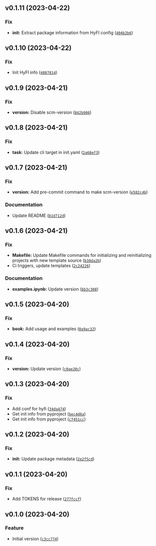<!--next-version-placeholder-->

## v0.1.11 (2023-04-22)
### Fix
* **init:** Extract package information from HyFI config ([`404b2b6`](https://github.com/entelecheia/hyfi-template/commit/404b2b67e064bc3abc7a60943cf19ba4bb7f4b59))

## v0.1.10 (2023-04-22)
### Fix
* Init HyFI info ([`4887814`](https://github.com/entelecheia/hyfi-template/commit/4887814bbdc2f8c89d0c4b89a6de2fb1bddbda18))

## v0.1.9 (2023-04-21)
### Fix
* **version:** Disable scm-version ([`842b986`](https://github.com/entelecheia/hyfi-template/commit/842b986a612dfd5d47e17db5d82a5292353c9465))

## v0.1.8 (2023-04-21)
### Fix
* **task:** Update cli target in init.yaml ([`2a68ef3`](https://github.com/entelecheia/hyfi-template/commit/2a68ef39967864810551f617eb86b0d028be1d47))

## v0.1.7 (2023-04-21)
### Fix
* **version:** Add pre-commit command to make scm-version ([`e582c4b`](https://github.com/entelecheia/hyfi-template/commit/e582c4bed4413561148651bb0d5ba7fb3fe6ee2a))

### Documentation
* Update README ([`81d712d`](https://github.com/entelecheia/hyfi-template/commit/81d712d7b0f0da9cee8c90b8993ac6e0f5c182ee))

## v0.1.6 (2023-04-21)
### Fix
* **Makefile:** Update Makefile commands for initializing and reinitializing projects with new template source ([`b38da2b`](https://github.com/entelecheia/hyfi-template/commit/b38da2b4460e02e26e69f25f056153c35d0618cb))
* Ci triggers, update templates ([`2c24226`](https://github.com/entelecheia/hyfi-template/commit/2c24226dd7562590d32c07043eb880d40477538f))

### Documentation
* **examples.ipynb:** Update version ([`bb3c308`](https://github.com/entelecheia/hyfi-template/commit/bb3c308f482ef3c4fc7091618d7d7fb4d3dbb8d0))

## v0.1.5 (2023-04-20)
### Fix
* **book:** Add usage and examples ([`0a9ac32`](https://github.com/entelecheia/hyfi-template/commit/0a9ac322c747d45a0ecc5803537cba96df895ee1))

## v0.1.4 (2023-04-20)
### Fix
* **version:** Update version ([`c0ae20c`](https://github.com/entelecheia/hyfi-template/commit/c0ae20c7274f133d77ac349f11db9bcc1b4ae369))

## v0.1.3 (2023-04-20)
### Fix
* Add conf for hyfi ([`34da474`](https://github.com/entelecheia/hyfi-template/commit/34da47473c704ac0720cf0c7bfc74c298d5d9009))
* Get init info from pyproject ([`bec4d6a`](https://github.com/entelecheia/hyfi-template/commit/bec4d6a60227c93a931fe17ae945bdf4475b91f4))
* Get init info from pyproject ([`c7451cc`](https://github.com/entelecheia/hyfi-template/commit/c7451ccd0ded5ac82109baa8d4f47549ba0edd76))

## v0.1.2 (2023-04-20)
### Fix
* **init:** Update package metadata ([`2e2f5cd`](https://github.com/entelecheia/hyfi-template/commit/2e2f5cdb30a9958d3171cc626627e4ceab7e87e3))

## v0.1.1 (2023-04-20)
### Fix
* Add TOKENS for release ([`277fccf`](https://github.com/entelecheia/hyfi-template/commit/277fccf77190d96f9be824a7db77dad3226546f5))

## v0.1.0 (2023-04-20)
### Feature
* Initial version ([`c3cc774`](https://github.com/entelecheia/hyfi-template/commit/c3cc77409d3b0593e566a8bca4d7266d7e13e78f))
